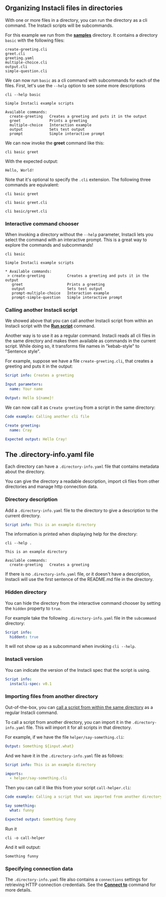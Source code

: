 ## Organizing Instacli files in directories

With one or more files in a directory, you can run the directory as a cli command. The Instacli scripts will be
subcommands.

For this example we run from the **[samples](/samples)** directory. It contains a directory `basic` with the following
files:

```
create-greeting.cli
greet.cli
greeting.yaml
multiple-choice.cli
output.cli
simple-question.cli
```

We can now run `basic` as a cli command with subcommands for each of the files. First, let's use the `--help` option to
see some more descriptions

```shell cli cd=samples
cli --help basic
```

```output
Simple Instacli example scripts

Available commands:
  create-greeting   Creates a greeting and puts it in the output
  greet             Prints a greeting
  multiple-choice   Interaction example
  output            Sets test output
  prompt            Simple interactive prompt
```

We can now invoke the **greet** command like this:

```shell cli cd=samples
cli basic greet
```

With the expected output:

```output
Hello, World!
```

Note that it's optional to specify the `.cli` extension. The following three commands are equivalent:

```shell cli cd=samples
cli basic greet
```

```shell cli cd=samples
cli basic greet.cli
```

```shell cli cd=samples
cli basic/greet.cli
```

### Interactive command chooser

When invoking a directory without the `--help` parameter, Instacli lets you select the command with an interactive
prompt. This is a great way to explore the commands and subcommands!

<!-- Insert gif here -->

```shell ignore
cli basic       
```

```
Simple Instacli example scripts

* Available commands: 
 > create-greeting          Creates a greeting and puts it in the output
   greet                    Prints a greeting
   output                   Sets test output
   prompt-multiple-choice   Interaction example
   prompt-simple-question   Simple interactive prompt
```

### Calling another Instacli script

We showed above that you can call another Instacli script from within an Instacli script with the
**[Run script](../commands/core/files/Run%20script.spec.md)** command.

Another way is to use it as a regular command. Instacli reads all cli files in the same directory and makes them
available as commands in the current script. While doing so, it transforms file names in "kebab-style" to "Sentence
style".

For example, suppose we have a file `create-greeting.cli`, that creates a greeting and puts it in the output:

```yaml file=create-greeting.cli
Script info: Creates a greeting

Input parameters:
  name: Your name

Output: Hello ${name}!
```

We can now call it as `Create greeting` from a script in the same directory:

```yaml specscript
Code example: Calling another cli file

Create greeting:
  name: Cray

Expected output: Hello Cray!
```

## The .directory-info.yaml file

Each directory can have a `.directory-info.yaml` file that contains metadata about the directory.

You can give the directory a readable description, import cli files from other directories and manage http connection
data.

### Directory description

Add a `.directory-info.yaml` file to the directory to give a description to the current directory.

```yaml file=.directory-info.yaml
Script info: This is an example directory
```

The information is printed when displaying help for the directory:

```shell cli
cli --help .
```

```output
This is an example directory

Available commands:
  create-greeting   Creates a greeting
```

If there is no `.directory-info.yaml` file, or it doesn't have a description, Instacli will use the first sentence of the
README.md file in the directory.
<!-- TODO: Add example and test cases -->

### Hidden directory

You can hide the directory from the interactive command chooser by setting the `hidden` property to `true`.

For example take the following `.directory-info.yaml` file in the `subcommand` directory:

```yaml file=subcommand/.directory-info.yaml
Script info:
  hiddent: true
```

It will not show up as a subcommand when invoking `cli --help`.

### Instacli version

You can indicate the version of the Instacli spec that the script is using.

```yaml specscript
Script info:
  instacli-spec: v0.1
```

### Importing files from another directory

Out-of-the-box, you
can [call a script from within the same directory](Organizing%20Instacli%20files%20in%20directories.spec.md#calling-another-instacli-script)
as a regular Instacli command.

To call a script from another directory, you can import it in the `.directory-info.yaml` file. This will import it for all
scripts in that directory.

For example, if we have the file `helper/say-something.cli`:

```yaml file=helper/say-something.cli
Output: Something ${input.what}
```

And we have it in the `.directory-info.yaml` file as follows:

```yaml file=.directory-info.yaml
Script info: This is an example directory

imports:
  - helper/say-something.cli
```

Then you can call it like this from your script `call-helper.cli`:

```yaml file=call-helper.cli
Code example: Calling a script that was imported from another directory

Say something:
  what: funny

Expected output: Something funny
```

Run it

```shell cli
cli -o call-helper
```

And it will output:

```output
Something funny
```

### Specifying connection data

The `.directory-info.yaml` file also contains a `connections` settings for retrieving HTTP connection credentials. See the
**[Connect to](../commands/core/connections/Connect%20to.spec.md)** command for more details.
